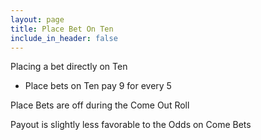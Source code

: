 ```yaml
---
layout: page
title: Place Bet On Ten
include_in_header: false
---
```


Placing a bet directly on Ten

- Place bets on Ten pay 9 for every 5

Place Bets are off during the Come Out Roll

Payout is slightly less favorable to the Odds on Come Bets
